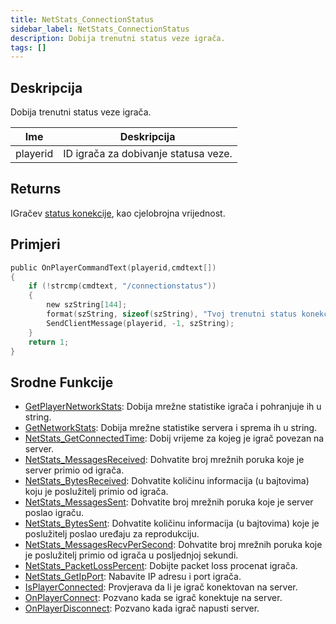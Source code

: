 ```yaml
---
title: NetStats_ConnectionStatus
sidebar_label: NetStats_ConnectionStatus
description: Dobija trenutni status veze igrača.
tags: []
---
```


## Deskripcija

Dobija trenutni status veze igrača.

| Ime      | Deskripcija                          |
| -------- | ------------------------------------ |
| playerid | ID igrača za dobivanje statusa veze. |

## Returns

IGračev [status konekcije](../resources/connectionstatus), kao cjelobrojna vrijednost.

## Primjeri

```c
public OnPlayerCommandText(playerid,cmdtext[])
{
    if (!strcmp(cmdtext, "/connectionstatus"))
    {
        new szString[144];
        format(szString, sizeof(szString), "Tvoj trenutni status konekcije: %i.", NetStats_ConnectionStatus(playerid));
        SendClientMessage(playerid, -1, szString);
    }
    return 1;
}
```

## Srodne Funkcije

- [GetPlayerNetworkStats](GetPlayerNetworkStats): Dobija mrežne statistike igrača i pohranjuje ih u string.
- [GetNetworkStats](GetNetworkStats): Dobija mrežne statistike servera i sprema ih u string.
- [NetStats_GetConnectedTime](NetStats_GetConnectedTime): Dobij vrijeme za kojeg je igrač povezan na server.
- [NetStats_MessagesReceived](NetStats_MessagesReceived): Dohvatite broj mrežnih poruka koje je server primio od igrača.
- [NetStats_BytesReceived](NetStats_BytesReceived): Dohvatite količinu informacija (u bajtovima) koju je poslužitelj primio od igrača.
- [NetStats_MessagesSent](NetStats_MessagesSent): Dohvatite broj mrežnih poruka koje je server poslao igraču.
- [NetStats_BytesSent](NetStats_BytesSent): Dohvatite količinu informacija (u bajtovima) koje je poslužitelj poslao uređaju za reprodukciju.
- [NetStats_MessagesRecvPerSecond](NetStats_MessagesRecvPerSecond): Dohvatite broj mrežnih poruka koje je poslužitelj primio od igrača u posljednjoj sekundi.
- [NetStats_PacketLossPercent](NetStats_PacketLossPercent): Dobijte packet loss procenat igrača.
- [NetStats_GetIpPort](NetStats_GetIpPort): Nabavite IP adresu i port igrača.
- [IsPlayerConnected](IsPlayerConnected): Provjerava da li je igrač konektovan na server.
- [OnPlayerConnect](../callbacks/OnPlayerConnect): Pozvano kada se igrač konektuje na server.
- [OnPlayerDisconnect](../callbacks/OnPlayerDisconnect): Pozvano kada igrač napusti server.
